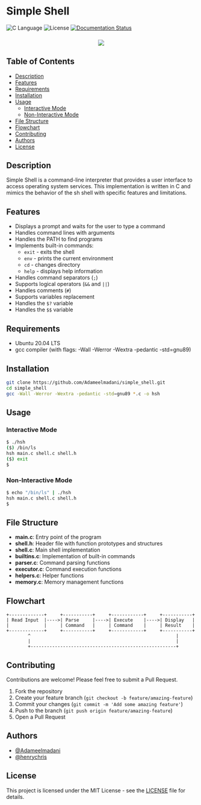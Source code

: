 # Simple Shell

![C Language](https://img.shields.io/badge/Language-C-blue)
![License](https://img.shields.io/badge/License-MIT-green)
[![Documentation Status](https://readthedocs.org/projects/simple_shell/badge/?version=latest)](https://simple_shell.readthedocs.io/en/latest/?badge=latest)

<h3 align="center">
<img src="https://cdn.rawgit.com/odb/official-bash-logo/master/assets/Logos/Identity/PNG/BASH_logo-transparent-bg-color.png">
</h3>

## Table of Contents
- [Description](#description)
- [Features](#features)
- [Requirements](#requirements)
- [Installation](#installation)
- [Usage](#usage)
  - [Interactive Mode](#interactive-mode)
  - [Non-Interactive Mode](#non-interactive-mode)
- [File Structure](#file-structure)
- [Flowchart](#flowchart)
- [Contributing](#contributing)
- [Authors](#authors)
- [License](#license)

## Description
Simple Shell is a command-line interpreter that provides a user interface to access operating system services. This implementation is written in C and mimics the behavior of the sh shell with specific features and limitations.

## Features
- Displays a prompt and waits for the user to type a command
- Handles command lines with arguments
- Handles the PATH to find programs
- Implements built-in commands:
  - `exit` - exits the shell
  - `env` - prints the current environment
  - `cd` - changes directory
  - `help` - displays help information
- Handles command separators (`;`)
- Supports logical operators (`&&` and `||`)
- Handles comments (`#`)
- Supports variables replacement
- Handles the `$?` variable
- Handles the `$$` variable

## Requirements
- Ubuntu 20.04 LTS
- gcc compiler (with flags: -Wall -Werror -Wextra -pedantic -std=gnu89)

## Installation
```bash
git clone https://github.com/Adameelmadani/simple_shell.git
cd simple_shell
gcc -Wall -Werror -Wextra -pedantic -std=gnu89 *.c -o hsh
```

## Usage
### Interactive Mode
```bash
$ ./hsh
($) /bin/ls
hsh main.c shell.c shell.h
($) exit
$
```

### Non-Interactive Mode
```bash
$ echo "/bin/ls" | ./hsh
hsh main.c shell.c shell.h
$
```

## File Structure
- **main.c**: Entry point of the program
- **shell.h**: Header file with function prototypes and structures
- **shell.c**: Main shell implementation
- **builtins.c**: Implementation of built-in commands
- **parser.c**: Command parsing functions
- **executor.c**: Command execution functions
- **helpers.c**: Helper functions
- **memory.c**: Memory management functions

## Flowchart
```
+-------------+     +-----------+     +------------+     +-----------+
| Read Input  |---->| Parse     |---->| Execute    |---->| Display   |
|             |     | Command   |     | Command    |     | Result    |
+-------------+     +-----------+     +------------+     +-----------+
        ^                                                      |
        |                                                      |
        +------------------------------------------------------+
```

## Contributing
Contributions are welcome! Please feel free to submit a Pull Request.

1. Fork the repository
2. Create your feature branch (`git checkout -b feature/amazing-feature`)
3. Commit your changes (`git commit -m 'Add some amazing feature'`)
4. Push to the branch (`git push origin feature/amazing-feature`)
5. Open a Pull Request

## Authors
- [@Adameelmadani](https://github.com/Adameelmadani)
- [@henrychris](https://github.com/henrychris)

## License
This project is licensed under the MIT License - see the [LICENSE](LICENSE) file for details.
